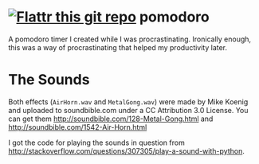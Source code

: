 [![Flattr this git repo](http://api.flattr.com/button/flattr-badge-large.png)](https://flattr.com/submit/auto?user_id=evamvid&url=github.com/evamvid/pomodoro&title=pomodoro&language=&tags=github&category=software) 
pomodoro
========

A pomodoro timer I created while I was procrastinating. Ironically enough, this was a way of procrastinating that helped my productivity later.

The Sounds
===========
Both effects (`AirHorn.wav` and `MetalGong.wav`) were made by Mike Koenig and uploaded to soundbible.com under a CC Attribution 3.0 License. You can get them http://soundbible.com/128-Metal-Gong.html and http://soundbible.com/1542-Air-Horn.html

I got the code for playing the sounds in question from http://stackoverflow.com/questions/307305/play-a-sound-with-python.
